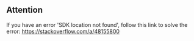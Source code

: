 ## Attention
If you have an error 'SDK location not found', follow this link to solve the error: https://stackoverflow.com/a/48155800
